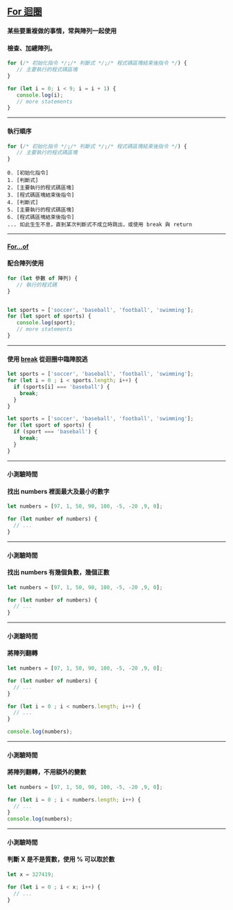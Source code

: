 ## [For 迴圈](https://developer.mozilla.org/en-US/docs/Web/JavaScript/Reference/Statements/for)
#### 某些要重複做的事情，常與陣列一起使用
#### 檢查、加總陣列。

```javascript
for (/* 初始化指令 */;/* 判斷式 */;/* 程式碼區塊結束後指令 */) {
   // 主要執行的程式碼區塊
}
```

```javascript
for (let i = 0; i < 9; i = i + 1) {
   console.log(i);
   // more statements
}
```

---

#### 執行順序

```javascript
for (/* 初始化指令 */;/* 判斷式 */;/* 程式碼區塊結束後指令 */) {
   // 主要執行的程式碼區塊
}
```
```
0. [初始化指令]
1. [判斷式]
2. [主要執行的程式碼區塊]
3. [程式碼區塊結束後指令]
4. [判斷式]
5. [主要執行的程式碼區塊]
6. [程式碼區塊結束後指令]
... 如此生生不息，直到某次判斷式不成立時跳出，或使用 break 與 return

```

---


#### [For...of](https://developer.mozilla.org/en-US/docs/Web/JavaScript/Reference/Statements/for...of)
#### 配合陣列使用

```javascript
for (let 參數 of 陣列) {
   // 執行的程式碼
}
```

```javascript

let sports = ['soccer', 'baseball', 'football', 'swimming'];
for (let sport of sports) {
   console.log(sport);
   // more statements
}
```

---

#### 使用 [break](https://developer.mozilla.org/en-US/docs/Web/JavaScript/Reference/Statements/break) 從迴圈中臨陣脫逃

```javascript
let sports = ['soccer', 'baseball', 'football', 'swimming'];
for (let i = 0 ; i < sports.length; i++) {
  if (sports[i] === 'baseball') {
    break;
  }
}
```

```javascript
let sports = ['soccer', 'baseball', 'football', 'swimming'];
for (let sport of sports) {
  if (sport === 'baseball') {
    break;
  }
}
```

---

#### 小測驗時間
#### 找出 numbers 裡面最大及最小的數字
```javascript
let numbers = [97, 1, 50, 90, 100, -5, -20 ,9, 0];

for (let number of numbers) {
  // ...
}
```

---

#### 小測驗時間
#### 找出 numbers 有幾個負數，幾個正數
```javascript
let numbers = [97, 1, 50, 90, 100, -5, -20 ,9, 0];

for (let number of numbers) {
  // ...
}
```

---

#### 小測驗時間
#### 將陣列翻轉
```javascript
let numbers = [97, 1, 50, 90, 100, -5, -20 ,9, 0];

for (let number of numbers) {
  // ...
}

for (let i = 0 ; i < numbers.length; i++) {
  // ...
}

console.log(numbers);
```

---

#### 小測驗時間
#### 將陣列翻轉，不用額外的變數
```javascript
let numbers = [97, 1, 50, 90, 100, -5, -20 ,9, 0];

for (let i = 0 ; i < numbers.length; i++) {
  // ...
}
console.log(numbers);
```

---

#### 小測驗時間
#### 判斷 X 是不是質數，使用 % 可以取於數
```javascript
let x = 327419;

for (let i = 0 ; i < x; i++) {
  // ...
}
```
